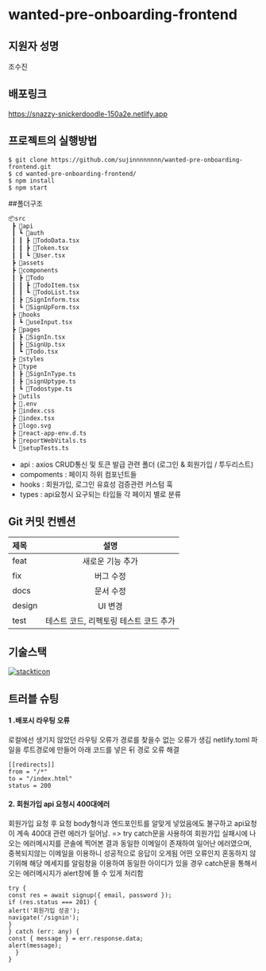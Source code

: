 # wanted-pre-onboarding-frontend

## 지원자 성명 
 조수진

## 배포링크
<https://snazzy-snickerdoodle-150a2e.netlify.app>

## 프로젝트의 실행방법

    $ git clone https://github.com/sujinnnnnnnn/wanted-pre-onboarding-frontend.git
    $ cd wanted-pre-onboarding-frontend/
    $ npm install
    $ npm start

##폴더구조
```bash
📦src
 ┣ 📂api
 ┃ ┗ 📂auth
 ┃ ┃ ┣ 📜TodoData.tsx
 ┃ ┃ ┣ 📜Token.tsx
 ┃ ┃ ┗ 📜User.tsx
 ┣ 📂assets
 ┣ 📂components
 ┃ ┣ 📂Todo
 ┃ ┃ ┣ 📜TodoItem.tsx
 ┃ ┃ ┗ 📜TodoList.tsx
 ┃ ┣ 📜SignInform.tsx
 ┃ ┗ 📜SignUpForm.tsx
 ┣ 📂hooks
 ┃ ┗ 📜useInput.tsx
 ┣ 📂pages
 ┃ ┣ 📜SignIn.tsx
 ┃ ┣ 📜SignUp.tsx
 ┃ ┗ 📜Todo.tsx
 ┣ 📂styles
 ┣ 📂type
 ┃ ┣ 📜SignInType.ts
 ┃ ┣ 📜signUptype.ts
 ┃ ┗ 📜Todostype.ts
 ┣ 📂utils
 ┣ 📜.env
 ┣ 📜index.css
 ┣ 📜index.tsx
 ┣ 📜logo.svg
 ┣ 📜react-app-env.d.ts
 ┣ 📜reportWebVitals.ts
 ┗ 📜setupTests.ts
``` 
* api : axios CRUD통신 및 토큰 발급 관련 폴더 (로그인 & 회원가입 / 투두리스트)
* compoments : 페이지 하위 컴포넌트들
* hooks : 회원가입, 로그인 유효성 검증관련 커스텀 훅
* types : api요청시 요구되는 타입들 각 페이지 별로 분류
## Git 커밋 컨벤션


|제목|설명|
|:---|:---:|
|feat|새로운 기능 추가|
|fix|버그 수정|
|docs|문서 수정|
|design|UI 변경|
|test|테스트 코드, 리펙토링 테스트 코드 추가|

## 기술스택

[![stackticon](https://firebasestorage.googleapis.com/v0/b/stackticon-81399.appspot.com/o/images%2F1692168661947?alt=media&token=d736c615-c11c-4dc1-ab07-9d2a777402bd)](https://github.com/msdio/stackticon)

## 트러블 슈팅
#### 1 .배포시 라우팅 오류 
로컬에선 생기지 않았던 라우팅 오류가 경로를 찾을수 없는 오류가 생김
netlify.toml 파일을 루트경로에 만들어 아래 코드를 넣은 뒤 경로 오류 해결

    [[redirects]]
    from = "/*"
    to = "/index.html"
    status = 200
    
#### 2. 회원가입 api 요청시 400대에러
회원가입 요청 후 요청 body형식과 엔드포인트를 알맞게 넣었음에도 불구하고 api요청이 계속 400대 관련 에러가 일어남.
=> try catch문을 사용하여 회원가입 실패시에 나오는 에러메시지를 콘솔에 찍어본 결과 동일한 이메일이 존재하여 일어난 에러였으며, 중복되지않는 이메일을 이용하니 성공적으로 응답이 오게됨
어떤 오류인지 혼동하지 않기위해 해당 메세지를 알림창을 이용하여 동일한 아이디가 있을 경우 catch문을 통해서 오는 에러메시지가 alert창에 뜰 수 있게 처리함 

    try {
    const res = await signup({ email, password });
    if (res.status === 201) {
    alert('회원가입 성공');
    navigate('/signin');
    }
    } catch (err: any) {
    const { message } = err.response.data;
    alert(message);
      }
    }
  
